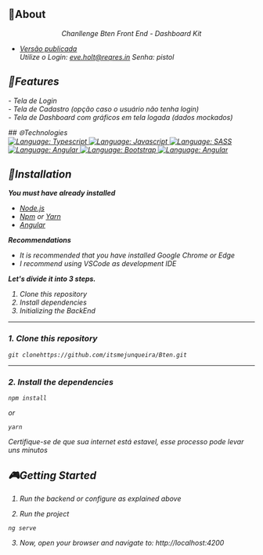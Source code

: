 ## 📌About

<div>
    <p align="center">
    <em>
        Chanllenge Bten Front End - Dashboard Kit 

</div>

- [Versão publicada](https://itsmejunqueira.github.io/Dashboard-Kit/)
  <br>
  Utilize o Login: eve.holt@reqres.in Senha: pistol


## 🚀Features

 <p>
    <em>
        - Tela de Login 
      <br>
        - Tela de Cadastro (opção caso o usuário não tenha login)        
      <br>  
      - Tela de Dashboard com gráficos em tela logada (dados mockados)
    </em>
 </p>
## 🌐Technologies

<div>
   <a href="#">
        <img src="https://img.shields.io/static/v1?label=Language&message=Typescript&color=blue&style=for-the-badge&logo=Typescript" alt="Language: Typescript">
    </a>
    <a href="#">
        <img src="https://img.shields.io/static/v1?label=Language&message=Javascript&color=yellow&style=for-the-badge&logo=JavaScript" alt="Language: Javascript">
    </a>
   <a href="#">
        <img src="https://img.shields.io/static/v1?label=Language&message=SASS&color=ff69b4&style=for-the-badge&logo=SASS" alt="Language: SASS">
    </a>
  <br>
    <a  href="#">
      <img  src="https://img.shields.io/static/v1?label=Framework&message=Angular 15&color=e23237&style=for-the-badge&logo=Angular"  alt="Language: Angular"> 
    </a>
    <a href="#">
      <img  src="https://img.shields.io/static/v1?label=framework&message=Bootstrap&color=563d7c&style=for-the-badge&logo=Bootstrap"  alt="Language: Bootstrap">
    </a>
      <a  href="#">
      <img  src="https://img.shields.io/static/v1?label=Design&message=Angular material&color=e23237&style=for-the-badge&logo=Angular"  alt="Language: Angular"> 
    </a>
    <br>
</div>


## 📕Installation

**You must have already installed**
- [Node.js](https://nodejs.org/en/)
- [Npm](https://www.npmjs.com/) or [Yarn](https://yarnpkg.com/)
- [Angular](https://angular.io/guide/setup-local)

**Recommendations**
-   It is recommended that you have installed Google Chrome or Edge
-   I recommend using VSCode as development IDE

**Let's divide it into 3 steps.**
1. Clone this repository
2. Install dependencies
3. Initializing the BackEnd
  ---
### 1. Clone this repository
```
git clonehttps://github.com/itsmejunqueira/Bten.git
```
---
### 2. Install the dependencies
```
npm install
```
or
```
yarn
```

*Certifique-se de que sua internet está estavel, esse processo pode levar uns minutos* 

## 🎮Getting Started

1. Run the backend or configure as explained above 

2. Run the project
```
ng serve
```
3. Now, open your browser and navigate to: http://localhost:4200


